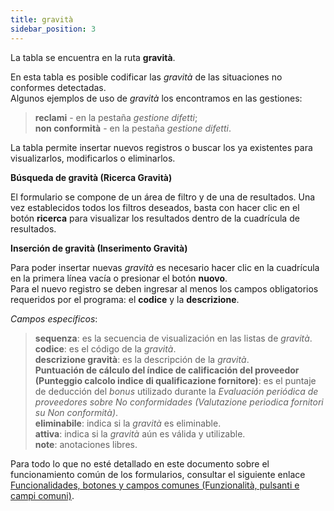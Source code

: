 ```yaml
---
title: gravità
sidebar_position: 3
---
```


La tabla se encuentra en la ruta **gravità**.

En esta tabla es posible codificar las *gravità* de las situaciones no conformes detectadas.  
Algunos ejemplos de uso de *gravità* los encontramos en las gestiones:  
> **reclami** - en la pestaña *gestione difetti*;  
> **non conformità** - en la pestaña *gestione difetti*.

La tabla permite insertar nuevos registros o buscar los ya existentes para visualizarlos, modificarlos o eliminarlos.

**Búsqueda de gravità (Ricerca Gravità)**

El formulario se compone de un área de filtro y de una de resultados. Una vez establecidos todos los filtros deseados, basta con hacer clic en el botón **ricerca** para visualizar los resultados dentro de la cuadrícula de resultados.

**Inserción de gravità (Inserimento Gravità)**

Para poder insertar nuevas *gravità* es necesario hacer clic en la cuadrícula en la primera línea vacía o presionar el botón **nuovo**.  
Para el nuevo registro se deben ingresar al menos los campos obligatorios requeridos por el programa: el **codice** y la **descrizione**.

*Campos específicos*:  

> **sequenza**: es la secuencia de visualización en las listas de *gravità*.  
> **codice**: es el código de la *gravità*.  
> **descrizione gravità**: es la descripción de la *gravità*.  
> **Puntuación de cálculo del índice de calificación del proveedor (Punteggio calcolo indice di qualificazione fornitore)**: es el puntaje de deducción del *bonus* utilizado durante la *Evaluación periódica de proveedores sobre No conformidades (Valutazione periodica fornitori su Non conformità)*.  
> **eliminabile**: indica si la *gravità* es eliminable.  
> **attiva**: indica si la *gravità* aún es válida y utilizable.  
> **note**: anotaciones libres.

Para todo lo que no esté detallado en este documento sobre el funcionamiento común de los formularios, consultar el siguiente enlace [Funcionalidades, botones y campos comunes (Funzionalità, pulsanti e campi comuni)](/docs/guide/common).